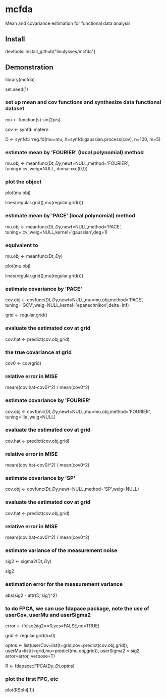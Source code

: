 # mcfda
Mean and covariance estimation for functional data analysis

## Install
devtools::install_github("linulysses/mcfda")


## Demonstration
library(mcfda)

set.seed(1)

### set up mean and cov functions and synthesize data functional dataset
mu <- function(s) sin(2*pi*s)

cov <- synfd::matern

D <- synfd::irreg.fd(mu=mu, X=synfd::gaussian.process(cov), n=100, m=5)

### estimate mean by 'FOURIER' (local polynomial) method
mu.obj <- meanfunc(D$t,D$y,newt=NULL,method='FOURIER',
                   tuning='cv',weig=NULL, domain=c(0,1))

### plot the object
plot(mu.obj)

lines(regular.grid(),mu(regular.grid()))

### estimate mean by 'PACE' (local polynomial) method
mu.obj <- meanfunc(D$t,D$y,newt=NULL,method='PACE',
                   tuning='cv',weig=NULL,kernel='gaussian',deg=1)
### equivalent to
mu.obj <- meanfunc(D$t,D$y)


plot(mu.obj)

lines(regular.grid(),mu(regular.grid()))

### estimate covariance by 'PACE' 
cov.obj <- covfunc(D$t,D$y,newt=NULL,mu=mu.obj,method='PACE',
                   tuning='GCV',weig=NULL,kernel='epanechnikov',delta=Inf)


grid <- regular.grid()

### evaluate the estimated cov at grid
cov.hat <- predict(cov.obj,grid)

### the true covariance at grid
cov0 <- cov(grid) 

### relative error in MISE
mean((cov.hat-cov0)^2) / mean(cov0^2) 


### estimate covariance by 'FOURIER' 
cov.obj <- covfunc(D$t,D$y,newt=NULL,mu=mu.obj,method='FOURIER',
                   tuning='lle',weig=NULL)

### evaluate the estimated cov at grid
cov.hat <- predict(cov.obj,grid)

### relative error in MISE
mean((cov.hat-cov0)^2) / mean(cov0^2) 


### estimate covariance by 'SP' 
cov.obj <- covfunc(D$t,D$y,newt=NULL,method='SP',weig=NULL)

### evaluate the estimated cov at grid
cov.hat <- predict(cov.obj,grid)

### relative error in MISE
mean((cov.hat-cov0)^2) / mean(cov0^2) 


### estimate variance of the measurement noise
sig2 <- sigma2(D$t,D$y)

sig2

### estimation error for the measurement variance
abs(sig2 - attr(D,'sig')^2)


### to do FPCA, we can use fdapace package, note the use of userCov, userMu and userSigma2

error <- ifelse(sig2==0,yes=FALSE,no=TRUE)

grid <- regular.grid(h=0)

optns <- list(userCov=list(t=grid,cov=predict(cov.obj,grid)),
              userMu=list(t=grid,mu=predict(mu.obj,grid)), 
              userSigma2 = sig2,
              error=error,
              verbose=T)

R <- fdapace::FPCA(D$y,D$t,optns)

### plot the first FPC, etc
plot(R$phi[,1])

